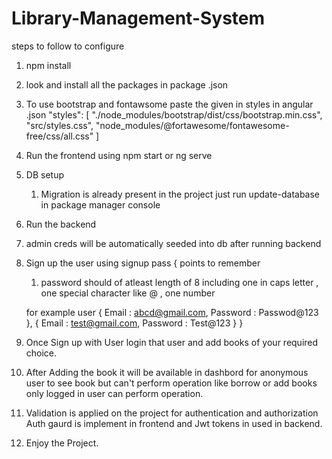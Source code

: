 # Library-Management-System
steps to follow to configure 
1. npm install
2. look and install all the packages in package .json 
3. To use bootstrap and fontawsome paste the given in styles in angular .json 
"styles": [
              "./node_modules/bootstrap/dist/css/bootstrap.min.css",
              "src/styles.css",
              "node_modules/@fortawesome/fontawesome-free/css/all.css"
            ]
4. Run the frontend using npm start or ng serve
5. DB setup 
   1. Migration is already present in the project just run update-database in package manager console
6. Run the backend 
7. admin creds will be automatically seeded into db after running backend
8. Sign up the user using signup pass {
    points to remember 
    1. password should of atleast length of 8
    including one in caps letter , one special character like @ , one number
    
    for example user {
        Email : abcd@gmail.com,
        Password : Passwod@123
    },
    {
        Email : test@gmail.com,
        Password : Test@123
    }
}
9. Once Sign up with User login that user and add books of your required choice.
10. After Adding the book it will be available in dashbord for anonymous user to see book but can't perform operation like borrow or add books only logged in user can perform operation.
11. Validation is applied on the project for authentication and authorization Auth gaurd is implement in frontend and Jwt tokens in used in backend.
12. Enjoy the Project.